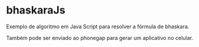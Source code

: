 # bhaskaraJs
Exemplo de algoritmo em Java Script para resolver a fórmula de bhaskara.

Também pode ser enviado ao phonegap para gerar um aplicativo no celular.

